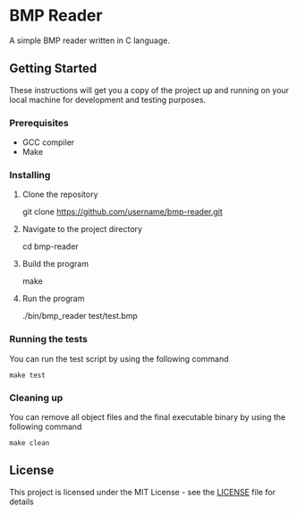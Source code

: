# BMP Reader

A simple BMP reader written in C language.

## Getting Started

These instructions will get you a copy of the project up and running on your local machine for development and testing purposes.

### Prerequisites

- GCC compiler
- Make

### Installing

1. Clone the repository

    git clone https://github.com/username/bmp-reader.git


2. Navigate to the project directory

    cd bmp-reader


3. Build the program
    
    make


4. Run the program

    ./bin/bmp_reader test/test.bmp


### Running the tests

You can run the test script by using the following command

    make test


### Cleaning up

You can remove all object files and the final executable binary by using the following command

    make clean


## License

This project is licensed under the MIT License - see the [LICENSE](LICENSE) file for details
